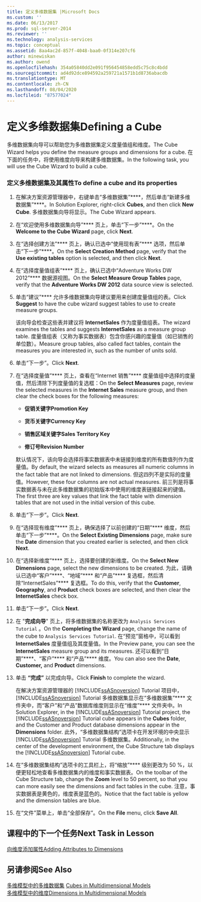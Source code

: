 ```yaml
---
title: 定义多维数据集 |Microsoft Docs
ms.custom: ''
ms.date: 06/13/2017
ms.prod: sql-server-2014
ms.reviewer: ''
ms.technology: analysis-services
ms.topic: conceptual
ms.assetid: 8aa4ac2d-857f-4048-baa0-0f314e207cf6
author: minewiskan
ms.author: owend
ms.openlocfilehash: 354a05840dd2e091f956454858edd5c75c8c4bdd
ms.sourcegitcommit: ad4d92dce894592a259721a1571b1d8736abacdb
ms.translationtype: MT
ms.contentlocale: zh-CN
ms.lasthandoff: 08/04/2020
ms.locfileid: "87577024"
---
```

# <a name="defining-a-cube"></a><span data-ttu-id="7209f-102">定义多维数据集</span><span class="sxs-lookup"><span data-stu-id="7209f-102">Defining a Cube</span></span>
  <span data-ttu-id="7209f-103">多维数据集向导可以帮助您为多维数据集定义度量值组和维度。</span><span class="sxs-lookup"><span data-stu-id="7209f-103">The Cube Wizard helps you define the measure groups and dimensions for a cube.</span></span> <span data-ttu-id="7209f-104">在下面的任务中，将使用维度向导来构建多维数据集。</span><span class="sxs-lookup"><span data-stu-id="7209f-104">In the following task, you will use the Cube Wizard to build a cube.</span></span>  
  
### <a name="to-define-a-cube-and-its-properties"></a><span data-ttu-id="7209f-105">定义多维数据集及其属性</span><span class="sxs-lookup"><span data-stu-id="7209f-105">To define a cube and its properties</span></span>  
  
1.  <span data-ttu-id="7209f-106">在解决方案资源管理器中，右键单击“多维数据集”\*\*\*\*，然后单击“新建多维数据集”\*\*\*\*。</span><span class="sxs-lookup"><span data-stu-id="7209f-106">In Solution Explorer, right-click **Cubes**, and then click **New Cube**.</span></span> <span data-ttu-id="7209f-107">多维数据集向导将显示。</span><span class="sxs-lookup"><span data-stu-id="7209f-107">The Cube Wizard appears.</span></span>  
  
2.  <span data-ttu-id="7209f-108">在“欢迎使用多维数据集向导”\*\*\*\* 页上，单击“下一步”\*\*\*\*。</span><span class="sxs-lookup"><span data-stu-id="7209f-108">On the **Welcome to the Cube Wizard** page, click **Next**.</span></span>  
  
3.  <span data-ttu-id="7209f-109">在“选择创建方法”\*\*\*\* 页上，确认已选中“使用现有表”\*\*\*\* 选项，然后单击“下一步”\*\*\*\*。</span><span class="sxs-lookup"><span data-stu-id="7209f-109">On the **Select Creation Method** page, verify that the **Use existing tables** option is selected, and then click **Next**.</span></span>  
  
4.  <span data-ttu-id="7209f-110">在“选择度量值组表”\*\*\*\* 页上，确认已选中“Adventure Works DW 2012”\*\*\*\* 数据源视图。</span><span class="sxs-lookup"><span data-stu-id="7209f-110">On the **Select Measure Group Tables** page, verify that the **Adventure Works DW 2012** data source view is selected.</span></span>  
  
5.  <span data-ttu-id="7209f-111">单击“建议”\*\*\*\* 允许多维数据集向导建议要用来创建度量值组的表。</span><span class="sxs-lookup"><span data-stu-id="7209f-111">Click **Suggest** to have the cube wizard suggest tables to use to create measure groups.</span></span>  
  
     <span data-ttu-id="7209f-112">该向导会检查这些表并建议将 **InternetSales** 作为度量值组表。</span><span class="sxs-lookup"><span data-stu-id="7209f-112">The wizard examines the tables and suggests **InternetSales** as a measure group table.</span></span> <span data-ttu-id="7209f-113">度量值组表（又称为事实数据表）包含你感兴趣的度量值（如已销售的单位数）。</span><span class="sxs-lookup"><span data-stu-id="7209f-113">Measure group tables, also called fact tables, contain the measures you are interested in, such as the number of units sold.</span></span>  
  
6.  <span data-ttu-id="7209f-114">单击“下一步”。</span><span class="sxs-lookup"><span data-stu-id="7209f-114">Click **Next**.</span></span>  
  
7.  <span data-ttu-id="7209f-115">在“选择度量值”\*\*\*\* 页上，查看在“Internet 销售”\*\*\*\* 度量值组中选择的度量值，然后清除下列度量值的复选框：</span><span class="sxs-lookup"><span data-stu-id="7209f-115">On the **Select Measures** page, review the selected measures in the **Internet Sales** measure group, and then clear the check boxes for the following measures:</span></span>  
  
    -   <span data-ttu-id="7209f-116">**促销关键字**</span><span class="sxs-lookup"><span data-stu-id="7209f-116">**Promotion Key**</span></span>  
  
    -   <span data-ttu-id="7209f-117">**货币关键字**</span><span class="sxs-lookup"><span data-stu-id="7209f-117">**Currency Key**</span></span>  
  
    -   <span data-ttu-id="7209f-118">**销售区域关键字**</span><span class="sxs-lookup"><span data-stu-id="7209f-118">**Sales Territory Key**</span></span>  
  
    -   <span data-ttu-id="7209f-119">**修订号**</span><span class="sxs-lookup"><span data-stu-id="7209f-119">**Revision Number**</span></span>  
  
     <span data-ttu-id="7209f-120">默认情况下，该向导会选择将事实数据表中未链接到维度的所有数值列作为度量值。</span><span class="sxs-lookup"><span data-stu-id="7209f-120">By default, the wizard selects as measures all numeric columns in the fact table that are not linked to dimensions.</span></span> <span data-ttu-id="7209f-121">但这四列不是实际的度量值。</span><span class="sxs-lookup"><span data-stu-id="7209f-121">However, these four columns are not actual measures.</span></span> <span data-ttu-id="7209f-122">前三列是将事实数据表与未在此多维数据集的初始版本中使用的维度表链接起来的键值。</span><span class="sxs-lookup"><span data-stu-id="7209f-122">The first three are key values that link the fact table with dimension tables that are not used in the initial version of this cube.</span></span>  
  
8.  <span data-ttu-id="7209f-123">单击“下一步”。</span><span class="sxs-lookup"><span data-stu-id="7209f-123">Click **Next**.</span></span>  
  
9. <span data-ttu-id="7209f-124">在“选择现有维度”\*\*\*\* 页上，确保选择了以前创建的“日期”\*\*\*\* 维度，然后单击“下一步”\*\*\*\*。</span><span class="sxs-lookup"><span data-stu-id="7209f-124">On the **Select Existing Dimensions** page, make sure the **Date** dimension that you created earlier is selected, and then click **Next**.</span></span>  
  
10. <span data-ttu-id="7209f-125">在“选择新维度”\*\*\*\* 页上，选择要创建的新维度。</span><span class="sxs-lookup"><span data-stu-id="7209f-125">On the **Select New Dimensions** page, select the new dimensions to be created.</span></span> <span data-ttu-id="7209f-126">为此，请确认已选中“客户”\*\*\*\*、“地域”\*\*\*\* 和“产品”\*\*\*\* 复选框，然后清除“InternetSales”\*\*\*\* 复选框。</span><span class="sxs-lookup"><span data-stu-id="7209f-126">To do this, verify that the **Customer**, **Geography**, and **Product** check boxes are selected, and then clear the **InternetSales** check box.</span></span>  
  
11. <span data-ttu-id="7209f-127">单击“下一步”。</span><span class="sxs-lookup"><span data-stu-id="7209f-127">Click **Next**.</span></span>  
  
12. <span data-ttu-id="7209f-128">在 "**完成向导**" 页上，将多维数据集的名称更改为 `Analysis Services Tutorial` 。</span><span class="sxs-lookup"><span data-stu-id="7209f-128">On the **Completing the Wizard** page, change the name of the cube to `Analysis Services Tutorial`.</span></span> <span data-ttu-id="7209f-129">在“预览”窗格中，可以看到 **InternetSales** 度量值组及其度量值。</span><span class="sxs-lookup"><span data-stu-id="7209f-129">In the Preview pane, you can see the **InternetSales** measure group and its measures.</span></span> <span data-ttu-id="7209f-130">还可以看到“日期”\*\*\*\*、“客户”\*\*\*\* 和“产品”\*\*\*\* 维度。</span><span class="sxs-lookup"><span data-stu-id="7209f-130">You can also see the **Date**, **Customer,** and **Product** dimensions.</span></span>  
  
13. <span data-ttu-id="7209f-131">单击 **“完成”** 以完成向导。</span><span class="sxs-lookup"><span data-stu-id="7209f-131">Click **Finish** to complete the wizard.</span></span>  
  
     <span data-ttu-id="7209f-132">在解决方案资源管理器的 [!INCLUDE[ssASnoversion](../includes/ssasnoversion-md.md)] Tutorial 项目中，[!INCLUDE[ssASnoversion](../includes/ssasnoversion-md.md)] Tutorial 多维数据集显示在“多维数据集”\*\*\*\* 文件夹中，而“客户”和“产品”数据库维度则显示在“维度”\*\*\*\* 文件夹中。</span><span class="sxs-lookup"><span data-stu-id="7209f-132">In Solution Explorer, in the [!INCLUDE[ssASnoversion](../includes/ssasnoversion-md.md)] Tutorial project, the [!INCLUDE[ssASnoversion](../includes/ssasnoversion-md.md)] Tutorial cube appears in the **Cubes** folder, and the Customer and Product database dimensions appear in the **Dimensions** folder.</span></span> <span data-ttu-id="7209f-133">此外，“多维数据集结构”选项卡在开发环境的中央显示 [!INCLUDE[ssASnoversion](../includes/ssasnoversion-md.md)] Tutorial 多维数据集。</span><span class="sxs-lookup"><span data-stu-id="7209f-133">Additionally, in the center of the development environment, the Cube Structure tab displays the [!INCLUDE[ssASnoversion](../includes/ssasnoversion-md.md)] Tutorial cube.</span></span>  
  
14. <span data-ttu-id="7209f-134">在“多维数据集结构”选项卡的工具栏上，将“缩放”\*\*\*\* 级别更改为 50 %，以便更轻松地查看多维数据集内的维度和事实数据表。</span><span class="sxs-lookup"><span data-stu-id="7209f-134">On the toolbar of the Cube Structure tab, change the **Zoom** level to 50 percent, so that you can more easily see the dimensions and fact tables in the cube.</span></span> <span data-ttu-id="7209f-135">注意，事实数据表是黄色的，维度表是蓝色的。</span><span class="sxs-lookup"><span data-stu-id="7209f-135">Notice that the fact table is yellow and the dimension tables are blue.</span></span>  
  
15. <span data-ttu-id="7209f-136">在“文件”菜单上，单击“全部保存”。</span><span class="sxs-lookup"><span data-stu-id="7209f-136">On the **File** menu, click **Save All**.</span></span>  
  
## <a name="next-task-in-lesson"></a><span data-ttu-id="7209f-137">课程中的下一个任务</span><span class="sxs-lookup"><span data-stu-id="7209f-137">Next Task in Lesson</span></span>  
 [<span data-ttu-id="7209f-138">向维度添加属性</span><span class="sxs-lookup"><span data-stu-id="7209f-138">Adding Attributes to Dimensions</span></span>](lesson-2-3-adding-attributes-to-dimensions.md)  
  
## <a name="see-also"></a><span data-ttu-id="7209f-139">另请参阅</span><span class="sxs-lookup"><span data-stu-id="7209f-139">See Also</span></span>  
 <span data-ttu-id="7209f-140">[多维模型中的多维数据集](multidimensional-models/cubes-in-multidimensional-models.md) </span><span class="sxs-lookup"><span data-stu-id="7209f-140">[Cubes in Multidimensional Models](multidimensional-models/cubes-in-multidimensional-models.md) </span></span>  
 [<span data-ttu-id="7209f-141">多维模型中的维度</span><span class="sxs-lookup"><span data-stu-id="7209f-141">Dimensions in Multidimensional Models</span></span>](multidimensional-models/dimensions-in-multidimensional-models.md)  
  
  
